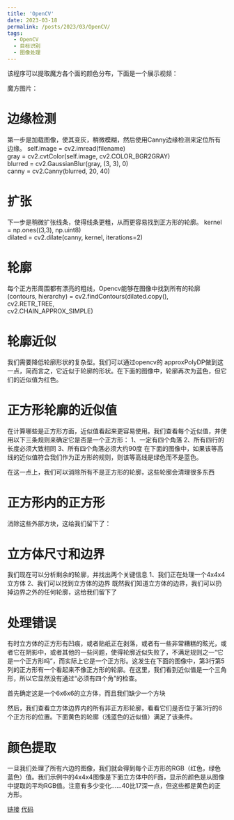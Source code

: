 ```yaml
---
title: 'OpenCV'
date: 2023-03-18
permalink: /posts/2023/03/OpenCV/
tags:
  - OpenCV
  - 目标识别
  - 图像处理
---
```


该程序可以提取魔方各个面的颜色分布，下面是一个展示视频：


魔方图片：

边缘检测
=======
第一步是加载图像，使其变灰，稍微模糊，然后使用Canny边缘检测来定位所有边缘。
   self.image = cv2.imread(filename)\
   gray = cv2.cvtColor(self.image, cv2.COLOR_BGR2GRAY)\
  blurred = cv2.GaussianBlur(gray, (3, 3), 0)\
  canny = cv2.Canny(blurred, 20, 40)

扩张
=======
下一步是稍微扩张线条，使得线条更粗，从而更容易找到正方形的轮廓。
  kernel = np.ones((3,3), np.uint8)\
  dilated = cv2.dilate(canny, kernel, iterations=2)

轮廓
=======
每个正方形周围都有漂亮的粗线，Opencv能够在图像中找到所有的轮廓
  (contours, hierarchy) = cv2.findContours(dilated.copy(), \
                                         cv2.RETR_TREE,\
                                         cv2.CHAIN_APPROX_SIMPLE)
  
轮廓近似
=======
我们需要降低轮廓形状的复杂型。我们可以通过opencv的 approxPolyDP做到这一点，简而言之，它近似于轮廓的形状。在下面的图像中，轮廓再次为蓝色，但它们的近似值为红色。

正方形轮廓的近似值
=======
在计算哪些是正方形方面，近似值看起来更容易使用。我们查看每个近似值，并使用以下三条规则来确定它是否是一个正方形：
1、一定有四个角落
2、所有四行的长度必须大致相同
3、所有四个角落必须大约90度
在下面的图像中，如果该等高线的近似值符合我们作为正方形的规则，则该等高线是绿色而不是蓝色。      

在这一点上，我们可以消除所有不是正方形的轮廓，这些轮廓会清理很多东西

正方形内的正方形
=======
消除这些外部方块，这给我们留下了：

立方体尺寸和边界
=======
我们现在可以分析剩余的轮廓，并找出两个关键信息
1、我们正在处理一个4x4x4立方体
2、我们可以找到立方体的边界
既然我们知道立方体的边界，我们可以扔掉边界之外的任何轮廓，这给我们留下了

处理错误
=======
有时立方体的正方形有凹痕，或者贴纸正在剥落，或者有一些非常糟糕的眩光，或者它在阴影中，或者其他的一些问题，使得轮廓近似失败了，不满足规则之一“它是一个正方形吗”，而实际上它是一个正方形。这发生在下面的图像中，第3行第5列的正方形有一个看起来不像正方形的轮廓。在这里，我们看到近似值是一个三角形，所以它显然没有通过“必须有四个角”的检查。

首先确定这是一个6x6x6的立方体，而且我们缺少一个方块

然后，我们查看立方体边界内的所有非正方形轮廓，看看它们是否位于第3行的6个正方形的位置。下面黄色的轮廓（浅蓝色的近似值）满足了该条件。

颜色提取
=======
一旦我们处理了所有六边的图像，我们就会得到每个正方形的RGB（红色，绿色蓝色）值。我们示例中的4x4x4图像是下面立方体中的F面，显示的颜色是从图像中提取的平均RGB值。注意有多少变化......40比17深一点，但这些都是黄色的正方形。









[链接](http://programmablebrick.blogspot.com/2017/02/rubiks-cube-tracker-using-opencv.html)
[代码](https://github.com/dwalton76/rubiks-color-resolver)
